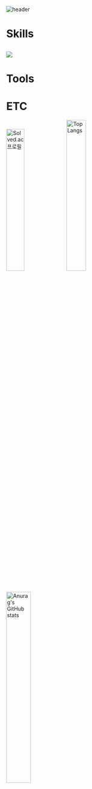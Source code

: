 ![header](https://capsule-render.vercel.app/api?type=Rect&color=timeGradient&height=200&animation=scaleIn&text=JiHwan_Park)
<br/>

# Skills
## <img src="https://img.shields.io/badge/Java-007396?style=flat-square&logo=Java&logoColor=white">
# Tools
# ETC
[<img width="31%" src="http://mazassumnida.wtf/api/v2/generate_badge?boj=wlghks05" alt="Solved.ac 프로필">](https://solved.ac/wlghks05)
<img width="32%" src="https://github-readme-stats.vercel.app/api/top-langs/?username=GeeHwanee&layout=compact" alt="Top Langs">
<img width="36%" src="https://github-readme-stats.vercel.app/api?username=GeeHwanee&show_icons=true&theme=solarized-light" alt="Anurag's GitHub stats">


